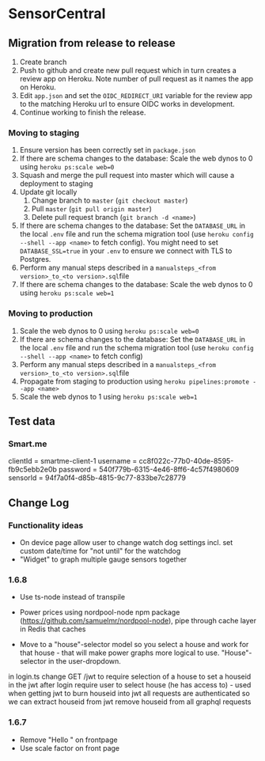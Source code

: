 # SensorCentral #


## Migration from release to release ##
1. Create branch
2. Push to github and create new pull request which in turn creates a review app on Heroku. Note number of pull request as it names the app on Heroku.
3. Edit `app.json` and set the `OIDC_REDIRECT_URI` variable for the review app to the matching Heroku url to ensure OIDC works in development.
4. Continue working to finish the release.

### Moving to staging ###
1. Ensure version has been correctly set in `package.json`
2. If there are schema changes to the database: Scale the web dynos to 0 using `heroku ps:scale web=0`
3. Squash and merge the pull request into master which will cause a deployment to staging
4. Update git locally
    1. Change branch to `master` (`git checkout master`) 
    2. Pull `master` (`git pull origin master`)
    3. Delete pull request branch (`git branch -d <name>`)
5. If there are schema changes to the database: Set the `DATABASE_URL` in the local `.env` file and run the schema migration tool (use `heroku config --shell --app <name>` to fetch config). You might need to set `DATABASE_SSL=true` in your `.env` to ensure we connect with TLS to Postgres.
6. Perform any manual steps described in a `manualsteps_<from version>_to_<to version>.sql`file
7. If there are schema changes to the database: Scale the web dynos to 0 using `heroku ps:scale web=1`

### Moving to production ###
1. Scale the web dynos to 0 using `heroku ps:scale web=0`
2. If there are schema changes to the database: Set the `DATABASE_URL` in the local `.env` file and run the schema migration tool (use `heroku config --shell --app <name>` to fetch config)
3. Perform any manual steps described in a `manualsteps_<from version>_to_<to version>.sql`file
4. Propagate from staging to production using `heroku pipelines:promote --app <name>`
5. Scale the web dynos to 1 using `heroku ps:scale web=1`


## Test data ##

### Smart.me ###
clientId = smartme-client-1
username = cc8f022c-77b0-40de-8595-fb9c5ebb2e0b
password = 540f779b-6315-4e46-8ff6-4c57f4980609
sensorId = 94f7a0f4-d85b-4815-9c77-833be7c28779

## Change Log ##

### Functionality ideas ###
* On device page allow user to change watch dog settings incl. set custom date/time for "not until" for the watchdog
* "Widget" to graph multiple gauge sensors together

### 1.6.8 ###
* Use ts-node instead of transpile
* Power prices using nordpool-node npm package (https://github.com/samuelmr/nordpool-node), pipe through cache layer in Redis that caches

* Move to a "house"-selector model so you select a house and work for that house - that will make power graphs more logical to use. "House"-selector in the user-dropdown.

in login.ts change GET /jwt to require selection of a house to set a houseid in the jwt
after login require user to select house (he has access to) - used when getting jwt to burn houseid into jwt
all requests are authenticated so we can extract houseid from jwt
remove houseid from all graphql requests


### 1.6.7 ###
* Remove "Hello <name>" on frontpage
* Use scale factor on front page
